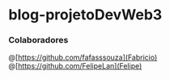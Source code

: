 # blog-projetoDevWeb3
### Colaboradores 
@[https://github.com/fafasssouza](Fabricio)
@[https://github.com/FelipeLan](Felipe)
